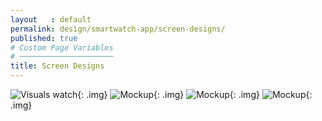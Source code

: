 ```yaml
---
layout   : default
permalink: design/smartwatch-app/screen-designs/
published: true
# Custom Page Variables
# ─────────────────────
title: Screen Designs
---
```


![Visuals watch](../../../img/visualswatch.png){: .img}
![Mockup](../../../img/mock1.png){: .img}
![Mockup](../../../img/mock2.png){: .img}
![Mockup](../../../img/mock3.png){: .img}